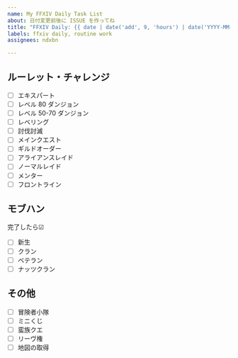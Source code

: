 ```yaml
---
name: My FFXIV Daily Task List
about: 日付変更前後に ISSUE を作ってね
title: "FFXIV Daily: {{ date | date('add', 9, 'hours') | date('YYYY-MM-DD') }}"
labels: ffxiv daily, routine work
assignees: ndxbn

---
```


## ルーレット・チャレンジ

- [ ] エキスパート
- [ ] レベル 80 ダンジョン
- [ ] レベル 50-70 ダンジョン
- [ ] レベリング
- [ ] 討伐討滅
- [ ] メインクエスト
- [ ] ギルドオーダー
- [ ] アライアンスレイド
- [ ] ノーマルレイド
- [ ] メンター
- [ ] フロントライン

## モブハン

完了したら☑

- [ ] 新生
- [ ] クラン
- [ ] ベテラン
- [ ] ナッツクラン

## その他

- [ ] 冒険者小隊
- [ ] ミニくじ
- [ ] 蛮族クエ
- [ ] リーヴ権
- [ ] 地図の取得
